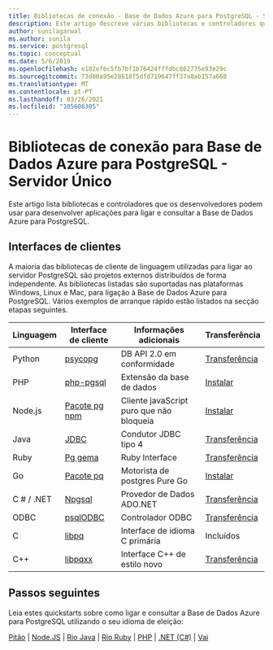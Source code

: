 ```yaml
---
title: Bibliotecas de conexão - Base de Dados Azure para PostgreSQL - Servidor Único
description: Este artigo descreve várias bibliotecas e controladores que pode utilizar ao codificar aplicações para ligar e consultar a Base de Dados Azure para PostgreSQL - Servidor Único.
author: sunilagarwal
ms.author: sunila
ms.service: postgresql
ms.topic: conceptual
ms.date: 5/6/2019
ms.openlocfilehash: e182ef6c5fb7bf1b76424fffdbc862775e93e29c
ms.sourcegitcommit: 73d80a95e28618f5dfd719647ff37a8ab157a668
ms.translationtype: MT
ms.contentlocale: pt-PT
ms.lasthandoff: 03/26/2021
ms.locfileid: "105606305"
---
```

# <a name="connection-libraries-for-azure-database-for-postgresql---single-server"></a>Bibliotecas de conexão para Base de Dados Azure para PostgreSQL - Servidor Único
Este artigo lista bibliotecas e controladores que os desenvolvedores podem usar para desenvolver aplicações para ligar e consultar a Base de Dados Azure para PostgreSQL.

## <a name="client-interfaces"></a>Interfaces de clientes
A maioria das bibliotecas de cliente de linguagem utilizadas para ligar ao servidor PostgreSQL são projetos externos distribuídos de forma independente. As bibliotecas listadas são suportadas nas plataformas Windows, Linux e Mac, para ligação à Base de Dados Azure para PostgreSQL. Vários exemplos de arranque rápido estão listados na secção etapas seguintes.

| **Linguagem** | **Interface de cliente** | **Informações adicionais** | **Transferência** |
|--------------|----------------------------------------------------------------|-------------------------------------|--------------------------------------------------------------------|
| Python | [psycopg](http://initd.org/psycopg/) | DB API 2.0 em conformidade | [Transferência](http://initd.org/psycopg/download/) |
| PHP | [php-pgsql](https://secure.php.net/manual/en/book.pgsql.php) | Extensão da base de dados | [Instalar](https://secure.php.net/manual/en/pgsql.installation.php) |
| Node.js | [Pacote pg npm](https://www.npmjs.com/package/pg) | Cliente javaScript puro que não bloqueia | [Instalar](https://www.npmjs.com/package/pg) |
| Java | [JDBC](https://jdbc.postgresql.org/) | Condutor JDBC tipo 4 | [Transferência](https://jdbc.postgresql.org/download.html)  |
| Ruby | [Pg gema](https://deveiate.org/code/pg/) | Ruby Interface | [Transferência](https://rubygems.org/downloads/pg-0.20.0.gem) |
| Go | [Pacote pq](https://godoc.org/github.com/lib/pq) | Motorista de postgres Pure Go | [Instalar](https://github.com/lib/pq/blob/master/README.md) |
| C \# / .NET | [Npgsql](https://www.npgsql.org/) | Provedor de Dados ADO.NET | [Transferência](https://www.microsoft.com/net/) |
| ODBC | [psqlODBC](https://odbc.postgresql.org/) | Controlador ODBC | [Transferência](https://www.postgresql.org/ftp/odbc/versions/) |
| C | [libpq](https://www.postgresql.org/docs/9.6/static/libpq.html) | Interface de idioma C primária | Incluídos |
| C++ | [libpqxx](http://pqxx.org/) | Interface C++ de estilo novo | [Transferência](http://pqxx.org/download/software/) |

## <a name="next-steps"></a>Passos seguintes
Leia estes quickstarts sobre como ligar e consultar a Base de Dados Azure para PostgreSQL utilizando o seu idioma de eleição:

[Pitão](./connect-python.md)  |  [Node.JS](./connect-nodejs.md)  |  [Rio Java](./connect-java.md)  |  [Rio Ruby](./connect-ruby.md)  |  [PHP](./connect-php.md)  |  [.NET (C#)](./connect-csharp.md)  |  [Vai](./connect-go.md)
